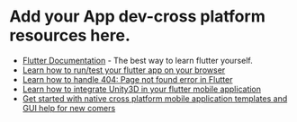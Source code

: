# Add your App dev-cross platform resources here.

- [Flutter Documentation](https://flutter.dev/docs) - The best way to learn flutter yourself.
- [Learn how to run/test your flutter app on your browser](https://medium.com/flutter/flutter-and-desktop-3a0dd0f8353e)
- [Learn how to handle 404: Page not found error in Flutter](https://medium.com/flutter/handling-404-page-not-found-error-in-flutter-731f5a9fba29)
- [Learn how to integrate Unity3D in your flutter mobile application](https://morioh.com/p/2c3ebe873635)
- [Get started with native cross platform mobile application templates and GUI help for new comers](https://play.nativescript.org/)
